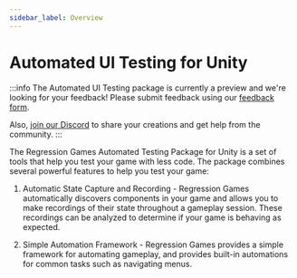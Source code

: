 ```yaml
---
sidebar_label: Overview
---
```


# Automated UI Testing for Unity

:::info
The Automated UI Testing package is currently a preview and we're looking for your feedback!
Please submit feedback using our [feedback form](https://d7y6yysps34.typeform.com/to/o8U6FGtO).

Also, [join our Discord](https://discord.gg/925SYVse2H) to share your creations and get help from the community.
:::

The Regression Games Automated Testing Package for Unity is a set of tools that help you test your game with less code. The package combines several powerful features to help you test your game:

1. Automatic State Capture and Recording - Regression Games automatically discovers components in your game and allows you to make recordings of their state throughout a gameplay session. These recordings can be analyzed to determine if your game is behaving as expected.

1. Simple Automation Framework - Regression Games provides a simple framework for automating gameplay, and provides built-in automations for common tasks such as navigating menus.
